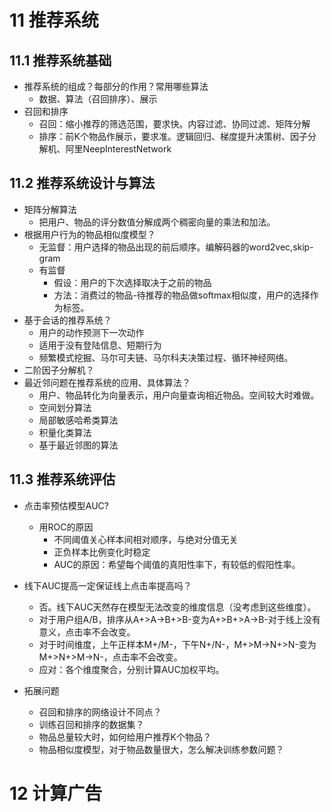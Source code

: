 # 11 推荐系统

## 11.1 推荐系统基础
- 推荐系统的组成？每部分的作用？常用哪些算法
  - 数据、算法（召回排序）、展示
- 召回和排序
  - 召回：缩小推荐的筛选范围，要求快。内容过滤、协同过滤、矩阵分解
  - 排序：前K个物品作展示，要求准。逻辑回归、梯度提升决策树、因子分解机、阿里NeepInterestNetwork

## 11.2 推荐系统设计与算法

- 矩阵分解算法
  - 把用户、物品的评分数值分解成两个稠密向量的乘法和加法。
- 根据用户行为的物品相似度模型？
  - 无监督：用户选择的物品出现的前后顺序。编解码器的word2vec,skip-gram
  - 有监督
    - 假设：用户的下次选择取决于之前的物品
    - 方法：消费过的物品-待推荐的物品做softmax相似度，用户的选择作为标签。
- 基于会话的推荐系统？
  - 用户的动作预测下一次动作
  - 适用于没有登陆信息、短期行为
  - 频繁模式挖掘、马尔可夫链、马尔科夫决策过程、循环神经网络。
- 二阶因子分解机？
- 最近邻问题在推荐系统的应用、具体算法？
  - 用户、物品转化为向量表示，用户向量查询相近物品。空间较大时难做。
  - 空间划分算法
  - 局部敏感哈希类算法
  - 积量化类算法
  - 基于最近邻图的算法

## 11.3 推荐系统评估

- 点击率预估模型AUC?
  - 用ROC的原因
    - 不同阈值关心样本间相对顺序，与绝对分值无关
    - 正负样本比例变化时稳定
    - AUC的原因：希望每个阈值的真阳性率下，有较低的假阳性率。
- 线下AUC提高一定保证线上点击率提高吗？
  - 否。线下AUC天然存在模型无法改变的维度信息（没考虑到这些维度）。
  - 对于用户组A/B，排序从A+>A->B+>B-变为A+>B+>A->B-对于线上没有意义，点击率不会改变。
  - 对于时间维度，上午正样本M+/M-，下午N+/N-，M+>M->N+>N-变为M+>N+>M->N-，点击率不会改变。
  - 应对：各个维度聚合，分别计算AUC加权平均。

- 拓展问题
  - 召回和排序的网络设计不同点？
  - 训练召回和排序的数据集？
  - 物品总量较大时，如何给用户推荐K个物品？
  - 物品相似度模型，对于物品数量很大，怎么解决训练参数问题？

# 12 计算广告